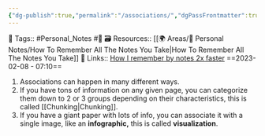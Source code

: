 ```yaml
---
{"dg-publish":true,"permalink":"/associations/","dgPassFrontmatter":true,"noteIcon":"3","created":"2023-11-14T21:08:43.711+05:30","updated":"2023-12-17T22:02:37.142+05:30"}
---
```


🧶 Tags:: #Personal_Notes #🌱 
🗃 Resources:: [[🌍 Areas/📧 Personal Notes/How To Remember All The Notes You Take\|How To Remember All The Notes You Take]]
🔗 Links:: [How I remember by notes 2x faster](https://www.youtube.com/watch?v=loX1Sa9fH84&list=WL&index=2)
==2023-02-08 - 07:10==

1. Associations can happen in many different ways.
2. If you have tons of information on any given page, you can categorize them down to 2 or 3 groups depending on their characteristics, this is called [[Chunking\|Chunking]].
3. If you have a giant paper with lots of info, you can associate it with a single image, like an **infographic,** this is called **visualization**.